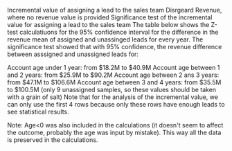 Incremental value of assigning a lead to the sales team
Disrgeard Revenue, where no revenue value is provided
Significance test of the incremental value for assigning a lead to the sales team
The table below shows the Z-test calculatiuons for the 95% confidence interval for the difference in the revenue mean of assigned and unassinged leads for every year. The significance test showed that with 95% confidence, the revenue difference between asssigned and unassigned leads for:

Account age under 1 year: from $18.2M to $40.9M
Account age between 1 and 2 years: from $25.9M to $90.2M
Account age between 2 ans 3 years: from $47.1M to $106.6M
Account age between 3 and 4 years: from $35.5M to $100.5M (only 9 unassigned samples, so these values should be taken with a grain of salt)
Note that for the analysis of the incremental value, we can only use the first 4 rows because only these rows have enough leads to see statistical results.

Note: Age<0 was also included in the calculations (it doesn't seem to affect the outcome, probably the age was input by mistake). This way all the data is preserved in the calculations.

